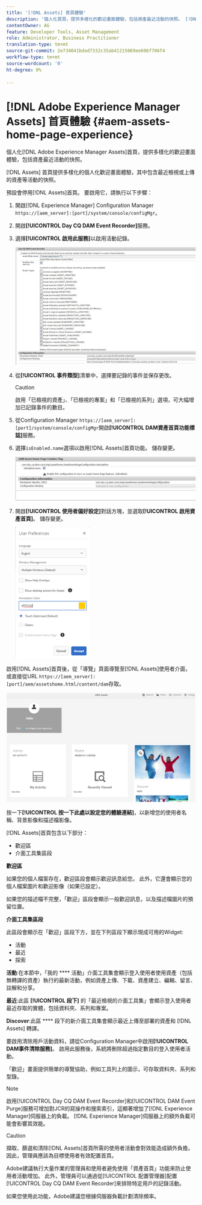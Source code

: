 ```yaml
---
title: '[!DNL Assets] 首頁體驗'
description: '個人化首頁，提供多樣化的歡迎畫面體驗，包括資產最近活動的快照。 [!DNL Experience Manager Assets] '
contentOwner: AG
feature: Developer Tools, Asset Management
role: Administrator, Business Practitioner
translation-type: tm+mt
source-git-commit: 2e734041bdad7332c35ab41215069ee696f786f4
workflow-type: tm+mt
source-wordcount: '0'
ht-degree: 0%

---
```



# [!DNL Adobe Experience Manager Assets] 首頁體驗  {#aem-assets-home-page-experience}

個人化[!DNL Adobe Experience Manager Assets]首頁，提供多樣化的歡迎畫面體驗，包括資產最近活動的快照。

[!DNL Assets] 首頁提供多樣化的個人化歡迎畫面體驗，其中包含最近檢視或上傳的資產等活動的快照。

預設會停用[!DNL Assets]首頁。 要啟用它，請執行以下步驟：

1. 開啟[!DNL Experience Manager] Configuration Manager `https://[aem_server]:[port]/system/console/configMgr`。
1. 開啟&#x200B;**[!UICONTROL Day CQ DAM Event Recorder]**&#x200B;服務。
1. 選擇&#x200B;**[!UICONTROL 啟用此服務]**&#x200B;以啟用活動記錄。

   ![chlimage_1-250](assets/chlimage_1-250.png)

1. 從&#x200B;**[!UICONTROL 事件類型]**&#x200B;清單中，選擇要記錄的事件並保存更改。

   >[!CAUTION]
   >
   >啟用「已檢視的資產」、「已檢視的專案」和「已檢視的系列」選項，可大幅增加已記錄事件的數目。

1. 從Configuration Manager `https://[aem_server]:[port]/system/console/configMgr`開啟&#x200B;**[!UICONTROL DAM資產首頁功能標誌]**&#x200B;服務。
1. 選擇`isEnabled.name`選項以啟用[!DNL Assets]首頁功能。 儲存變更。

   ![chlimage_1-251](assets/chlimage_1-251.png)

1. 開啟&#x200B;**[!UICONTROL 使用者偏好設定]**&#x200B;對話方塊，並選取&#x200B;**[!UICONTROL 啟用資產首頁]**。 儲存變更。

   ![在「使用者偏好設定」對話方塊上啟用資產首頁](assets/Annotation-color.png)

啟用[!DNL Assets]首頁後，從「導覽」頁面導覽至[!DNL Assets]使用者介面，或直接從URL `https://[aem_server]:[port]/aem/assetshome.html/content/dam`存取。

![在資產使用者介面上設定體驗連結](assets/config-experience-link.png)

按一下&#x200B;**[!UICONTROL 按一下此處以設定您的體驗連結]**，以新增您的使用者名稱、背景影像和描述檔影像。

[!DNL Assets]首頁包含以下部分：

* 歡迎區
* 介面工具集區段

**歡迎區**

如果您的個人檔案存在，歡迎區段會顯示歡迎訊息給您。 此外，它還會顯示您的個人檔案圖片和歡迎影像（如果已設定）。

如果您的描述檔不完整，「歡迎」區段會顯示一般歡迎訊息，以及描述檔圖片的預留位置。

**介面工具集區段**

此區段會顯示在「歡迎」區段下方，並在下列區段下顯示現成可用的Widget:

* 活動
* 最近
* 探索

**活動**:在本節中，「我的 **** 活動」介面工具集會顯示登入使用者使用資產（包括無轉譯的資產）執行的最新活動，例如資產上傳、下載、資產建立、編輯、留言、註解和分享。

**最近**:此區 **[!UICONTROL 段下]** 的「最近檢視的介面工具集」會顯示登入使用者最近存取的實體，包括資料夾、系列和專案。

**Discover**:此區 **** 段下的新介面工具集會顯示最近上傳至部署的資產和 [!DNL Assets] 轉譯。

要啟用清除用戶活動資料，請從Configuration Manager中啟用&#x200B;**[!UICONTROL DAM事件清除服務]**。 啟用此服務後，系統將刪除超過指定數目的登入使用者活動。

「歡迎」畫面提供簡單的導覽協助，例如工具列上的圖示，可存取資料夾、系列和型錄。

>[!NOTE]
>
>啟用[!UICONTROL Day CQ DAM Event Recorder]和[!UICONTROL DAM Event Purge]服務可增加對JCR的寫操作和搜索索引，這顯著增加了[!DNL Experience Manager]伺服器上的負載。 [!DNL Experience Manager]伺服器上的額外負載可能會影響其效能。

>[!CAUTION]
>
>擷取、篩選和清除[!DNL Assets]首頁所需的使用者活動會對效能造成額外負擔。 因此，管理員應該為目標使用者有效配置首頁。
>
>Adobe建議執行大量作業的管理員和使用者避免使用「資產首頁」功能來防止使用者活動增加。 此外，管理員可以通過從[!UICONTROL 配置管理器]配置[!UICONTROL Day CQ DAM Event Recorder]來排除特定用戶的記錄活動。
>
>如果您使用此功能，Adobe建議您根據伺服器負載計劃清除頻率。
